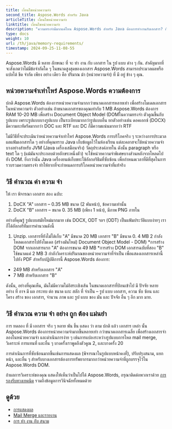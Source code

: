 ```yaml
---
title: เงื่อนไขหน่วยความจํา
second_title: Aspose.Words สําหรับ Java
articleTitle: เงื่อนไขหน่วยความจํา
linktitle: เงื่อนไขหน่วยความจํา
description: "ความทรงจํามีมากแค่ไหน Aspose.Words สําหรับ Java ต้องการทํางานกับเอกสาร? เรียน รู้ ราย ละเอียด."
type: docs
weight: 10
url: /th/java/memory-requirements/
timestamp: 2024-09-25-11-08-55
---
```


Aspose.Words มี หลาย ลักษณะ ที่ จะ ทํา งาน กับ เอกสาร ใน รูป แบบ ต่าง ๆ กัน. สําคัญมากที่จะสังเกตว่าไม่มีข้อจํากัดใด ๆ ในขนาดสูงสุดของเอกสาร Aspose.Words สามารถประมวลผลหรือแปลได้ ขีด จํากัด เพียง อย่าง เดียว คือ ปริมาณ ม้า (หน่วยความจํา) ที่ มี อยู่ ข้าง ๆ คุณ.

## หน่วยความจําเท่าไหร่ Aspose.Words ความต้องการ

ปกติ Aspose.Words ต้องการหน่วยความจํามากกว่าขนาดเอกสารหลายเท่า เพื่อสร้างโมเดลเอกสารในหน่วยความจํา ตัวอย่างเช่น ถ้าขนาดเอกสารของคุณเท่ากับ 1 MB Aspose.Words ต้องการ RAM 10-20 MB เพื่อสร้าง Document Object Model (DOMในความทรงจํา ตัวคูณขึ้นกับรูปแบบ เพราะรูปแบบบางรูปแบบ เป็นระเบียบมากกว่ารูปแบบอื่น ยกตัวอย่างเช่น ดอคเอกซ์ (DOCX) มีความกะทัดรัดมากกว่า DOC และ RTF และ DC ก็มีความแน่นมากกว่า RTF

ไม่มีวิธีที่จะประเมินว่าหน่วยความจําเท่าไหร่ Aspose.Words การบริโภคจริง ๆ ระหว่างการประมวลผลแฟ้มเอกสารใด ๆ อย่างที่คุณทราบ Java เก็บข้อมูลไว้ในห้องเรียน แต่ละคลาสจะใช้หน่วยความจําบางอย่างสําหรับ JVM (Java เครื่องเสมือนจริง) วัตถุประสงค์ภายใน ดังนั้น paragraph หรือ text ใด ๆ (แม้มันจะประกอบด้วยอักขระหนึ่งตัว) จะใช้หน่วยความจําพิเศษบางส่วนหลังจากโหลดไปยัง DOM. ยิ่งกว่านั้น Java เครื่องยนต์เก็บขยะใช้อัลกอริธึมที่ซับซ้อน เพื่อกําหนดเวลาที่ดีที่สุดในการรวบรวมความทรงจํา ทําให้ยากที่จะกําหนดการบริโภคหน่วยความจําที่แท้จริง

## วิธี คํานวณ ค่า ความ จํา

ให้ เรา พิจารณา เอกสาร สอง ฉบับ:

1. DoCX "A" เอกสาร – 0.35 MB ขนาด (2 พันหน้า), ข้อความเท่านั้น
2. DoCX "B" เอกสาร – ขนาด 0. 35 MB (เพียง 1 หน้า), มีภาพ PNG ภายใน

อย่างที่คุณรู้ รูปแบบสมัยใหม่มากมาย เช่น DOCX, ODT ฯลฯ (ODT) เป็นแฟ้มประวัติแบบง่ายๆ เราก็ได้อัลกอริทึมการคํานวณดังนี้
1. Unzip. เอกสารที่ยังไม่ได้เก็บ "A" มีขนาด 20 MB เอกสาร "B" มีขนาด 0. 4 MB
2 กําลังโหลดเอกสารไปยังโมเดล (สร้างมันใหม่) Document Object Model - DOM)
*การสร้าง DOM จากเอกสารแรก "A" ต้องการขนาด 49 MB
*การสร้าง DOM เอกสารฉบับที่สอง "B" ใช้ขนาดแค่ 2 MB
3 กําลังวิเคราะห์ปริมาณของหน่วยความจําที่จําเป็น เพื่อแสดงเอกสารเหล่านี้ไปยัง PDF สําหรับปฏิบัติการนี้ Aspose.Words ต้องการ:
  * 249 MB สําหรับเอกสาร "A"
  * 7 MB สําหรับเอกสาร "B"

ดังนั้น, อย่างที่คุณเห็น, มันไม่มีความไม่อิสระเชิงเส้น ในขนาดเอกสารที่ป้อนเข้าไป มี ปัจจัย หลาย อย่าง ที่ อาจ มี ผล กระทบ ต่อ ขนาด แกะ สลัก ที่ จําเป็น – รูป แบบ เอกสาร, ความ ซับ ซ้อน และ โครง สร้าง ของ เอกสาร, จํานวน ภาพ และ รูป แบบ ของ มัน และ ปัจจัย อื่น ๆ อีก มาก มาย.

## วิธี คํานวณ ความ จํา อย่าง ถูก ต้อง แม่นยํา

การ ทดลอง ที่ มี เอกสาร จริง ๆ หลาย พัน ชิ้น แสดง ว่า ตาม ปกติ แล้ว เอกสาร เหล่า นั้น Aspose.Words ต้องการหน่วยความจํามากขึ้นหลายเท่า กว่าขนาดเอกสารเฉลี่ย เพื่อสร้างเอกสารจําลองในหน่วยความจํา และดําเนินการง่าย ๆ เช่นการแปลงระหว่างรูปแบบการไหล mail merge, วิเคราะห์ การแทนที่ และอื่น ๆ บางครั้งเราพูดถึงตัวคูณ 2, และบางครั้ง 20

การดําเนินการที่ซับซ้อนมากขึ้นเช่นการแสดงผล (พิจารณาในรูปแบบหน้าคงที่), ปรับปรุงสนาม, แยกหน้า, และอื่น ๆ สําหรับบางเอกสารต้องการทรัพยากรมากกว่าหน่วยความจําที่ถูกบรรจุไว้ใน Aspose.Words DOM.

ถ้าผลการวิเคราะห์ของคุณ แสดงให้เห็นว่าเป็นไปได้ Aspose.Words, กรุณาติดต่อพวกเราด้วย [การรองรับทางเทคนิค](/words/th/java/technical-support/) รวมถึงข้อมูลการวินิจฉัยทั้งหมดด้วย

## ดูด้วย

* [การแสดงผล](/words/th/java/rendering/)
* [Mail Merge และรายงาน](/words/java/mail-merge-and-reporting/)
* [การ ทํา งาน กับ สนาม](/words/th/java/working-with-fields/)
